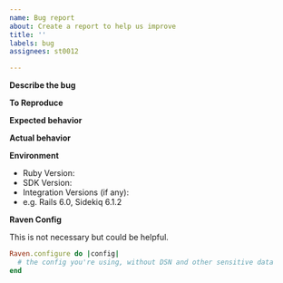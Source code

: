 ```yaml
---
name: Bug report
about: Create a report to help us improve
title: ''
labels: bug
assignees: st0012

---
```


**Describe the bug**

**To Reproduce**

**Expected behavior**

**Actual behavior**

**Environment**
 - Ruby Version: 
 - SDK Version:
 - Integration Versions (if any):
  - e.g. Rails 6.0, Sidekiq 6.1.2

**Raven Config**

This is not necessary but could be helpful.

```ruby
Raven.configure do |config|
  # the config you're using, without DSN and other sensitive data
end
```
